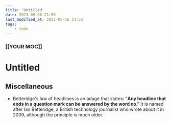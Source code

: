```yaml
---
title: 'Untitled'
date: 2023-05-08 21:58
last_modified_at: 2023-05-16 14:53
tags:
    - todo
---
```


### [[YOUR MOC]]

# Untitled

## Miscellaneous

-   Betteridge's law of headlines is an adage that states: "**Any headline that ends in a question mark can be answered by the word no**." It is named after Ian Betteridge, a British technology journalist who wrote about it in 2009, although the principle is much older.
